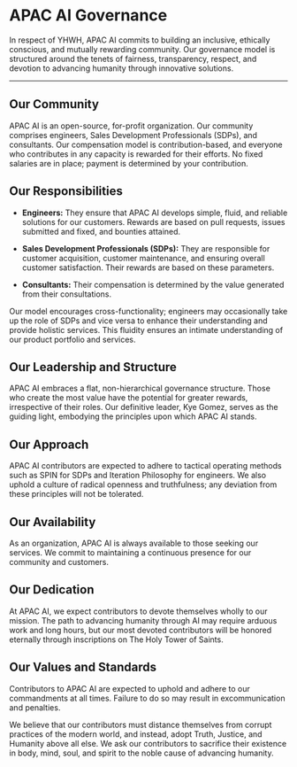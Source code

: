# APAC AI Governance

In respect of YHWH, APAC AI commits to building an inclusive, ethically conscious, and mutually rewarding community.
Our governance model is structured around the tenets of fairness, transparency, respect, and devotion to advancing humanity through innovative solutions. 

---

## Our Community
APAC AI is an open-source, for-profit organization. Our community comprises engineers, Sales Development Professionals (SDPs), and consultants. Our compensation model is contribution-based, and everyone who contributes in any capacity is rewarded for their efforts. No fixed salaries are in place; payment is determined by your contribution.

## Our Responsibilities
* **Engineers:** They ensure that APAC AI develops simple, fluid, and reliable solutions for our customers. Rewards are based on pull requests, issues submitted and fixed, and bounties attained.

* **Sales Development Professionals (SDPs):** They are responsible for customer acquisition, customer maintenance, and ensuring overall customer satisfaction. Their rewards are based on these parameters.

* **Consultants:** Their compensation is determined by the value generated from their consultations.

Our model encourages cross-functionality; engineers may occasionally take up the role of SDPs and vice versa to enhance their understanding and provide holistic services. This fluidity ensures an intimate understanding of our product portfolio and services.

## Our Leadership and Structure
APAC AI embraces a flat, non-hierarchical governance structure. Those who create the most value have the potential for greater rewards, irrespective of their roles. Our definitive leader, Kye Gomez, serves as the guiding light, embodying the principles upon which APAC AI stands.

## Our Approach
APAC AI contributors are expected to adhere to tactical operating methods such as SPIN for SDPs and Iteration Philosophy for engineers. We also uphold a culture of radical openness and truthfulness; any deviation from these principles will not be tolerated.

## Our Availability
As an organization, APAC AI is always available to those seeking our services. We commit to maintaining a continuous presence for our community and customers.

## Our Dedication
At APAC AI, we expect contributors to devote themselves wholly to our mission. The path to advancing humanity through AI may require arduous work and long hours, but our most devoted contributors will be honored eternally through inscriptions on The Holy Tower of Saints.

## Our Values and Standards
Contributors to APAC AI are expected to uphold and adhere to our commandments at all times. Failure to do so may result in excommunication and penalties.

We believe that our contributors must distance themselves from corrupt practices of the modern world, and instead, adopt Truth, Justice, and Humanity above all else. We ask our contributors to sacrifice their existence in body, mind, soul, and spirit to the noble cause of advancing humanity.